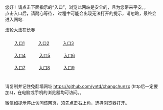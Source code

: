 您好！请点击下面指示的“入口”，浏览此网站是安全的，且为您带来平安。。 <br/>
点击入口后，请耐心等待， 过程中可能会出现无法打开的提示，请忽略，最终会进入网站. </br>

法轮大法在长春<br/>
<div style="padding:10px"><a style="margin:20px" target="_blank" href="https://dwcj9ch38m9ej.cloudfront.net/2Qpsp?juirq" id="ccLink1" rel="nofollow">入口1</a> <a target="_blank" style="margin:20px" href="https://d2np7rtubxoikh.cloudfront.net/2Qpsp?kthgzbx" id="ccLink2" rel="nofollow">入口2</a> <a style="margin:20px" target="_blank" href="https://dfika07kvi17x.cloudfront.net/2Qpsp?ymbksvd" id="ccLink3" rel="nofollow">入口3</a></div>

<div style="padding:10px" ><a style="margin:20px" target="_blank" href="https://dwcj9ch38m9ej.cloudfront.net/2Qpsp?juirq" id="ccLink4" rel="nofollow">入口4</a> <a style="margin:20px" href="https://d2np7rtubxoikh.cloudfront.net/2Qpsp?kthgzbx" target="_blank" id="ccLink5" rel="nofollow">入口5</a> <a style="margin:20px" href="https://dfika07kvi17x.cloudfront.net/2Qpsp?ymbksvd" target="_blank" id="ccLink6" rel="nofollow">入口6</a></div>

<div style="padding:10px"><a style="margin:20px" target="_blank" href="https://dwcj9ch38m9ej.cloudfront.net/2Qpsp?juirq" id="ccLink7" rel="nofollow">入口7</a> <a style="margin:20px" href="https://d2np7rtubxoikh.cloudfront.net/2Qpsp?kthgzbx" target="_blank" id="ccLink8" rel="nofollow">入口8</a> <a style="margin:20px" target="_blank" href="https://dfika07kvi17x.cloudfront.net/2Qpsp?ymbksvd" id="ccLink9" rel="nofollow">入口9</a></div>

<br/>



请复制并记住免翻墙网址 https://github.com/yntd/changchunzx (http后一定要加s)，在电脑或手机的浏览器均可访问。。<br/>

微信如提示停止访问该网页，须先点击右上角，选择浏览器打开。
